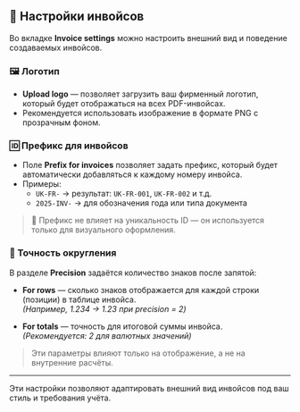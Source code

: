 ## 🧾 Настройки инвойсов

Во вкладке **Invoice settings** можно настроить внешний вид и поведение создаваемых инвойсов.

### 🖼️ Логотип

- **Upload logo** — позволяет загрузить ваш фирменный логотип, который будет отображаться на всех PDF-инвойсах.
- Рекомендуется использовать изображение в формате PNG с прозрачным фоном.

### 🆔 Префикс для инвойсов

- Поле **Prefix for invoices** позволяет задать префикс, который будет автоматически добавляться к каждому номеру инвойса.
- Примеры:  
  - `UK-FR-` → результат: `UK-FR-001`, `UK-FR-002` и т.д.
  - `2025-INV-` → для обозначения года или типа документа

> 📌 Префикс не влияет на уникальность ID — он используется только для визуального оформления.

### 🔢 Точность округления

В разделе **Precision** задаётся количество знаков после запятой:

- **For rows** — сколько знаков отображается для каждой строки (позиции) в таблице инвойса.  
  _(Например, 1.234 → 1.23 при precision = 2)_

- **For totals** — точность для итоговой суммы инвойса.  
  _(Рекомендуется: 2 для валютных значений)_

> Эти параметры влияют только на отображение, а не на внутренние расчёты.

---

Эти настройки позволяют адаптировать внешний вид инвойсов под ваш стиль и требования учёта.
